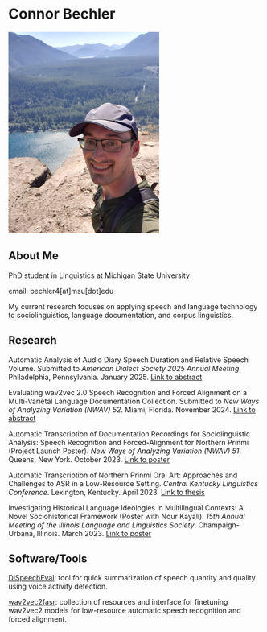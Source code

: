 # Connor Bechler

<img src="./resources/cb_photo.jpg" alt="Photo of Connor standing on top of cliff in baseball hat" width="300"/>

## About Me

PhD student in Linguistics at Michigan State University</p>

email: bechler4[at]msu[dot]edu

My current research focuses on applying speech and language technology to sociolinguistics, language documentation, and corpus linguistics.

## Research

Automatic Analysis of Audio Diary Speech Duration and Relative Speech Volume. Submitted to _American Dialect Society 2025 Annual Meeting_. Philadelphia, Pennsylvania. January 2025. [Link to abstract](https://github.com/ConnorBechler/ConnorBechler.github.io/blob/main/research/ADS%202025%20Abstract.pdf)

Evaluating wav2vec 2.0 Speech Recognition and Forced Alignment on a Multi-Varietal Language Documentation Collection. Submitted to _New Ways of Analyzing Variation (NWAV) 52_. Miami, Florida. November 2024. [Link to abstract](https://github.com/ConnorBechler/ConnorBechler.github.io/blob/main/research/NWAV%2052%20Abstract.pdf)

Automatic Transcription of Documentation Recordings for Sociolinguistic Analysis: Speech Recognition and Forced-Alignment for Northern Prinmi (Project Launch Poster). _New Ways of Analyzing Variation (NWAV) 51_. Queens, New York. October 2023. [Link to poster](https://github.com/ConnorBechler/ConnorBechler.github.io/blob/main/research/NWAV_51_Poster_Final.pdf)

Automatic Transcription of Northern Prinmi Oral Art: Approaches and Challenges to ASR in a Low-Resource Setting. _Central Kentucky Linguistics Conference_. Lexington, Kentucky. April 2023. [Link to thesis](https://uknowledge.uky.edu/ltt_etds/51/)

Investigating Historical Language Ideologies in Multilingual Contexts: A Novel Sociohistorical Framework (Poster with Nour Kayali). _15th Annual Meeting of the Illinois Language and Linguistics Society_. Champaign-Urbana, Illinois. March 2023. [Link to poster](https://github.com/ConnorBechler/ConnorBechler.github.io/blob/main/research/ills_poster-2023.pdf)

## Software/Tools

[DiSpeechEval](https://github.com/ConnorBechler/dispeecheval): tool for quick summarization of speech quantity and quality using voice activity detection.

[wav2vec2fasr](https://github.com/ConnorBechler/wav2vec2fasr-repo): collection of resources and interface for finetuning wav2vec2 models for low-resource automatic speech recognition and forced alignment.
